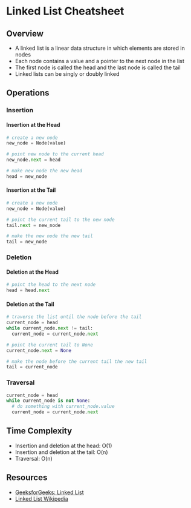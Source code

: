 # Linked List Cheatsheet

## Overview

- A linked list is a linear data structure in which elements are stored in nodes
- Each node contains a value and a pointer to the next node in the list
- The first node is called the head and the last node is called the tail
- Linked lists can be singly or doubly linked

## Operations

### Insertion

#### Insertion at the Head

```python
# create a new node
new_node = Node(value)

# point new node to the current head
new_node.next = head

# make new node the new head
head = new_node
```

#### Insertion at the Tail

```python
# create a new node
new_node = Node(value)

# point the current tail to the new node
tail.next = new_node

# make the new node the new tail
tail = new_node
```

### Deletion

#### Deletion at the Head

```python
# point the head to the next node
head = head.next
```

#### Deletion at the Tail

```python
# traverse the list until the node before the tail
current_node = head
while current_node.next != tail:
  current_node = current_node.next

# point the current tail to None
current_node.next = None

# make the node before the current tail the new tail
tail = current_node
```

### Traversal

```python
current_node = head
while current_node is not None:
  # do something with current_node.value
  current_node = current_node.next
```

## Time Complexity

- Insertion and deletion at the head: O(1)
- Insertion and deletion at the tail: O(n)
- Traversal: O(n)

## Resources

- [GeeksforGeeks: Linked List](https://www.geeksforgeeks.org/data-structures/linked-list/)
- [Linked List Wikipedia](https://en.wikipedia.org/wiki/Linked_list)